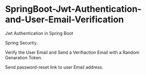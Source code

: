 # SpringBoot-Jwt-Authentication-and-User-Email-Verification

Jwt Authentication in Spring Boot

Spring Security.

Verify the User Email and Send a Verifiaction Email with a Random Genaration Token.

Send password-reset link to user Email address.
